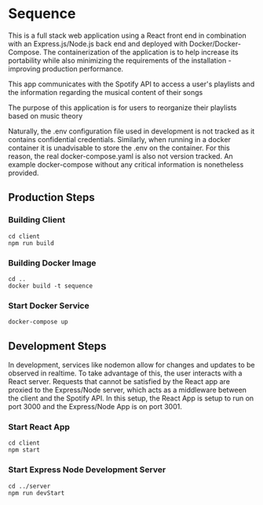 # Sequence

This is a full stack web application using a React front end in
combination with an Express.js/Node.js back end and deployed with Docker/Docker-Compose. The containerization of the application is to help increase its portability while also minimizing the requirements of the installation - improving production performance.

This app communicates with the Spotify API to access a user's playlists and
the information regarding the musical content of their songs

The purpose of this application is for users to reorganize their playlists
based on music theory

Naturally, the .env configuration file used in development is not tracked as it contains confidential credentials.
Similarly, when running in a docker container it is unadvisable to store the .env on the container. For this reason, the real
docker-compose.yaml is also not version tracked. An example docker-compose without any critical information is nonetheless provided.

## Production Steps

### Building Client

```
cd client
npm run build
```

### Building Docker Image

```
cd ..
docker build -t sequence
```

### Start Docker Service

```
docker-compose up
```

## Development Steps

In development, services like nodemon allow for changes and updates to be observed in realtime. To take advantage of this, the user interacts with a React server. Requests that cannot be satisfied by the React app are proxied to the Express/Node server, which acts as a middleware between the client and the Spotify API. In this setup, the React App is setup to run on port 3000 and the Express/Node App is on port 3001.

### Start React App

```
cd client
npm start
```

### Start Express Node Development Server

```
cd ../server
npm run devStart
```

